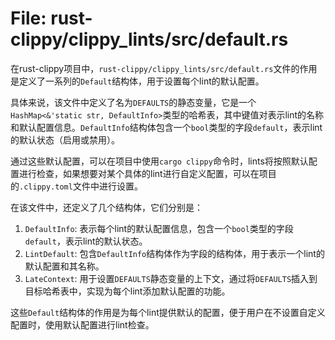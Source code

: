 # File: rust-clippy/clippy_lints/src/default.rs

在rust-clippy项目中，`rust-clippy/clippy_lints/src/default.rs`文件的作用是定义了一系列的`Default`结构体，用于设置每个lint的默认配置。

具体来说，该文件中定义了名为`DEFAULTS`的静态变量，它是一个`HashMap<&'static str, DefaultInfo>`类型的哈希表，其中键值对表示lint的名称和默认配置信息。`DefaultInfo`结构体包含一个`bool`类型的字段`default`，表示lint的默认状态（启用或禁用）。

通过这些默认配置，可以在项目中使用`cargo clippy`命令时，lints将按照默认配置进行检查，如果想要对某个具体的lint进行自定义配置，可以在项目的`.clippy.toml`文件中进行设置。

在该文件中，还定义了几个结构体，它们分别是：

1. `DefaultInfo`: 表示每个lint的默认配置信息，包含一个`bool`类型的字段`default`，表示lint的默认状态。
2. `LintDefault`: 包含`DefaultInfo`结构体作为字段的结构体，用于表示一个lint的默认配置和其名称。
3. `LateContext`: 用于设置`DEFAULTS`静态变量的上下文，通过将`DEFAULTS`插入到目标哈希表中，实现为每个lint添加默认配置的功能。

这些`Default`结构体的作用是为每个lint提供默认的配置，便于用户在不设置自定义配置时，使用默认配置进行lint检查。

